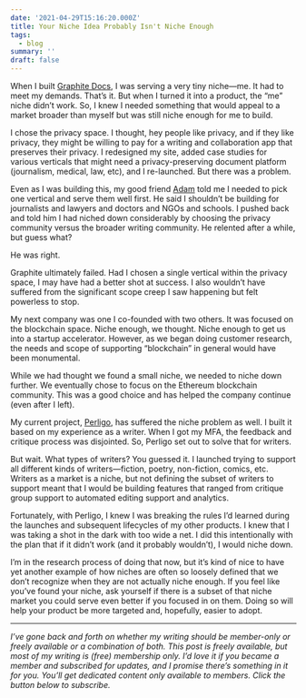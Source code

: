 ```yaml
---
date: '2021-04-29T15:16:20.000Z'
title: Your Niche Idea Probably Isn't Niche Enough
tags:
  - blog
summary: ''
draft: false
---
```

When I built [Graphite Docs](<https://graphitedocs.com>), I was serving a very tiny niche—me. It had to meet my demands. That’s it. But when I turned it into a product, the “me” niche didn’t work. So, I knew I needed something that would appeal to a market broader than myself but was still niche enough for me to build.

I chose the privacy space. I thought, hey people like privacy, and if they like privacy, they might be willing to pay for a writing and collaboration app that preserves their privacy. I redesigned my site, added case studies for various verticals that might need a privacy-preserving document platform (journalism, medical, law, etc), and I re-launched. But there was a problem.

Even as I was building this, my good friend [Adam](<https://twitter.com/adamisrusty>) told me I needed to pick one vertical and serve them well first. He said I shouldn’t be building for journalists and lawyers and doctors and NGOs and schools. I pushed back and told him I had niched down considerably by choosing the privacy community versus the broader writing community. He relented after a while, but guess what?

He was right.

Graphite ultimately failed. Had I chosen a single vertical within the privacy space, I may have had a better shot at success. I also wouldn’t have suffered from the significant scope creep I saw happening but felt powerless to stop.

My next company was one I co-founded with two others. It was focused on the blockchain space. Niche enough, we thought. Niche enough to get us into a startup accelerator. However, as we began doing customer research, the needs and scope of supporting “blockchain” in general would have been monumental.

While we had thought we found a small niche, we needed to niche down further. We eventually chose to focus on the Ethereum blockchain community. This was a good choice and has helped the company continue (even after I left).

My current project, [Perligo](<https://perligo.io>), has suffered the niche problem as well. I built it based on my experience as a writer. When I got my MFA, the feedback and critique process was disjointed. So, Perligo set out to solve that for writers.

But wait. What types of writers? You guessed it. I launched trying to support all different kinds of writers—fiction, poetry, non-fiction, comics, etc. Writers as a market is a niche, but not defining the subset of writers to support meant that I would be building features that ranged from critique group support to automated editing support and analytics.

Fortunately, with Perligo, I knew I was breaking the rules I’d learned during the launches and subsequent lifecycles of my other products. I knew that I was taking a shot in the dark with too wide a net. I did this intentionally with the plan that if it didn’t work (and it probably wouldn’t), I would niche down.

I’m in the research process of doing that now, but it’s kind of nice to have yet another example of how niches are often so loosely defined that we don’t recognize when they are not actually niche enough. If you feel like you’ve found your niche, ask yourself if there is a subset of that niche market you could serve even better if you focused in on them. Doing so will help your product be more targeted and, hopefully, easier to adopt.

---

*I’ve gone back and forth on whether my writing should be member-only or freely available or a combination of both. This post is freely available, but most of my writing is (free) membership only. I’d love it if you became a member and subscribed for updates, and I promise there’s something in it for you. You’ll get dedicated content only available to members. Click the button below to subscribe.*


  
